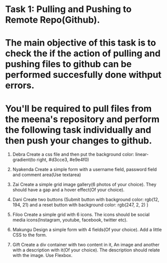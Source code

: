 # Task 1: Pulling and Pushing to Remote Repo(Github).

# The main objective of this task is to check the if the action of pulling and pushing files to github can be performed succesfully done withput errors.

# You'll be required to pull files from the meena's repository and perform the following task individually and then push your changes to github.

1. Debra
    Create a css file and then put the background color: linear-gradient(to right, #d3cce3, #e9e4f0)

2. Nyakenda
    Create a simple form with a username field, password field and comment area(Use textarea)

3. Zai
    Create a simple grid image gallery(6 photos of your choice). They should have a gap and a hover effect(Of your choice).

4. Dani
    Create two buttons (Submit button with background color: rgb(12, 194, 21) and a reset button with background color: rgb(247, 2, 2) )

5. Filoo
    Create a simple grid with 6 icons. The icons should be social media icons(Instagram, youtube, facebook, twitter etc).

6. Makungu
    Design a simple form with 4 fields(Of your choice). Add a little CSS to the form.

7. Gift
    Create a div container with two content in it,  An image and another with a description with it(Of your choice). The description should relate with the image. Use Flexbox.